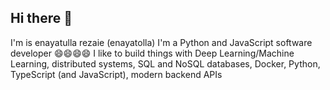 ## Hi there 👋
I'm is enayatulla rezaie (enayatolla)
I'm a Python and JavaScript software developer 😄😄😄😄
I like to build things with Deep Learning/Machine Learning, distributed systems, SQL and NoSQL databases, Docker, Python, TypeScript (and JavaScript), modern backend APIs
<!--
**enayatolla/enayatolla** is a ✨ _special_ ✨ repository because its `README.md` (this file) appears on your GitHub profile.

Here are some ideas to get you started:

- 🔭 I’m currently working on ...
- 🌱 I’m currently learning ...
- 👯 I’m looking to collaborate on ...
- 🤔 I’m looking for help with ...
- 💬 Ask me about ...
- 📫 How to reach me: ...
- 😄 Pronouns: ...
- ⚡ Fun fact: ...
-->
